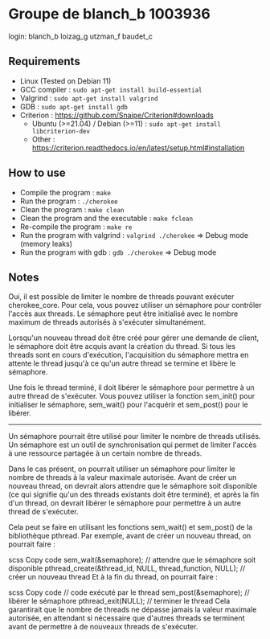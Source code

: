 # Groupe de blanch_b 1003936
login: blanch_b loizag_g utzman_f baudet_c

## Requirements
- Linux (Tested on Debian 11)
- GCC compiler : `sudo apt-get install build-essential`
- Valgrind : `sudo apt-get install valgrind`
- GDB : `sudo apt-get install gdb`
- Criterion : https://github.com/Snaipe/Criterion#downloads 
    - Ubuntu (>=21.04) / Debian (>=11) : `sudo apt-get install libcriterion-dev`
    - Other : https://criterion.readthedocs.io/en/latest/setup.html#installation

## How to use
- Compile the program : `make`
- Run the program : `./cherokee`
- Clean the program : `make clean`
- Clean the program and the executable : `make fclean`
- Re-compile the program : `make re`
- Run the program with valgrind : `valgrind ./cherokee` => Debug mode (memory leaks)
- Run the program with gdb : `gdb ./cherokee` => Debug mode
<!-- - Run criterion tests : `make tests_run` -->
<!-- - Run functional tests : ... -->

## Notes
Oui, il est possible de limiter le nombre de threads pouvant exécuter cherokee_core. Pour cela, vous pouvez utiliser un sémaphore pour contrôler l'accès aux threads. Le sémaphore peut être initialisé avec le nombre maximum de threads autorisés à s'exécuter simultanément.

Lorsqu'un nouveau thread doit être créé pour gérer une demande de client, le sémaphore doit être acquis avant la création du thread. Si tous les threads sont en cours d'exécution, l'acquisition du sémaphore mettra en attente le thread jusqu'à ce qu'un autre thread se termine et libère le sémaphore.

Une fois le thread terminé, il doit libérer le sémaphore pour permettre à un autre thread de s'exécuter. Vous pouvez utiliser la fonction sem_init() pour initialiser le sémaphore, sem_wait() pour l'acquérir et sem_post() pour le libérer.

---

Un sémaphore pourrait être utilisé pour limiter le nombre de threads utilisés. Un sémaphore est un outil de synchronisation qui permet de limiter l'accès à une ressource partagée à un certain nombre de threads.

Dans le cas présent, on pourrait utiliser un sémaphore pour limiter le nombre de threads à la valeur maximale autorisée. Avant de créer un nouveau thread, on devrait alors attendre que le sémaphore soit disponible (ce qui signifie qu'un des threads existants doit être terminé), et après la fin d'un thread, on devrait libérer le sémaphore pour permettre à un autre thread de s'exécuter.

Cela peut se faire en utilisant les fonctions sem_wait() et sem_post() de la bibliothèque pthread. Par exemple, avant de créer un nouveau thread, on pourrait faire :

scss
Copy code
sem_wait(&semaphore); // attendre que le sémaphore soit disponible
pthread_create(&thread_id, NULL, thread_function, NULL); // créer un nouveau thread
Et à la fin du thread, on pourrait faire :

scss
Copy code
// code exécuté par le thread
sem_post(&semaphore); // libérer le sémaphore
pthread_exit(NULL); // terminer le thread
Cela garantirait que le nombre de threads ne dépasse jamais la valeur maximale autorisée, en attendant si nécessaire que d'autres threads se terminent avant de permettre à de nouveaux threads de s'exécuter.